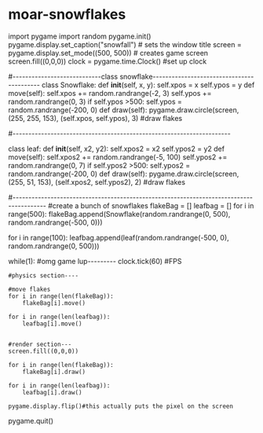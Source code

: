 # moar-snowflakes
import pygame
import random
pygame.init()  
pygame.display.set_caption("snowfall")  # sets the window title
screen = pygame.display.set_mode((500, 500))  # creates game screen
screen.fill((0,0,0))
clock = pygame.time.Clock() #set up clock

#----------------------------class snowflake------------------------------------------
class Snowflake:
    def __init__(self, x, y):
        self.xpos = x
        self.ypos = y
    def move(self):
        self.xpos += random.randrange(-2, 3)
        self.ypos += random.randrange(0, 3)
        if self.ypos >500:
            self.ypos = random.randrange(-200, 0)
    def draw(self):
        pygame.draw.circle(screen, (255, 255, 153), (self.xpos, self.ypos), 3) #draw flakes

#---------------------------------------------------------------------

class leaf:
    def __init__(self, x2, y2):
        self.xpos2 = x2
        self.ypos2 = y2
    def move(self):
        self.xpos2 += random.randrange(-5, 100)
        self.ypos2 += random.randrange(0, 7)
        if self.ypos2 >500:
            self.ypos2 = random.randrange(-200, 0)
    def draw(self):
        pygame.draw.circle(screen, (255, 51, 153), (self.xpos2, self.ypos2), 2) #draw flakes

#----------------------------------------------------------------------------------------
#create a bunch of snowflakes
flakeBag = []
leafbag = []
for i in range(500):
    flakeBag.append(Snowflake(random.randrange(0, 500), random.randrange(-500, 0)))

for i in range(100):
    leafbag.append(leaf(random.randrange(-500, 0), random.randrange(0, 500)))

while(1): #omg game lup---------
    clock.tick(60) #FPS
    
    #physics section----
    
    #move flakes
    for i in range(len(flakeBag)):
        flakeBag[i].move()
    
    for i in range(len(leafbag)):
        leafbag[i].move()
                      

    #render section---
    screen.fill((0,0,0))
    
    for i in range(len(flakeBag)):
        flakeBag[i].draw()
    
    for i in range(len(leafbag)):
        leafbag[i].draw()
    
    pygame.display.flip()#this actually puts the pixel on the screen
   
pygame.quit()
